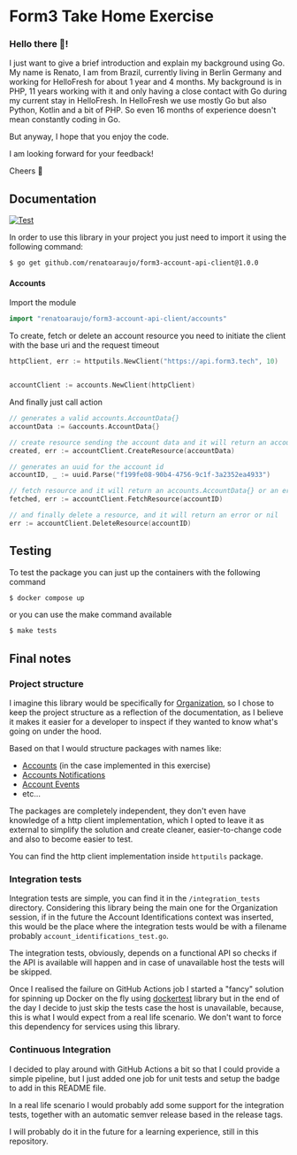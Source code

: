 Form3 Take Home Exercise
=====

### Hello there :wave:!
I just want to give a brief introduction and explain my background using Go.
My name is Renato, I am from Brazil, currently living in Berlin Germany and working for HelloFresh for about 1 year and 4 months.
My background is in PHP, 11 years working with it and only having a close contact with Go during my current stay in HelloFresh.
In HelloFresh we use mostly Go but also Python, Kotlin and a bit of PHP. So even 16 months of experience doesn't mean constantly
coding in Go.

But anyway, I hope that you enjoy the code.

I am looking forward for your feedback! 

Cheers :beers:

## Documentation

[![Test](https://github.com/renatoaraujo/form3-interview-accountapi/actions/workflows/test.yml/badge.svg)](https://github.com/renatoaraujo/form3-interview-accountapi/actions/workflows/test.yml)

In order to use this library in your project you just need to import it using the following command:
```bash
$ go get github.com/renatoaraujo/form3-account-api-client@1.0.0
```

#### Accounts

Import the module 

```go
import "renatoaraujo/form3-account-api-client/accounts"
```

To create, fetch or delete an account resource you need to initiate the client with the base uri and the request timeout

```go
httpClient, err := httputils.NewClient("https://api.form3.tech", 10)


accountClient := accounts.NewClient(httpClient)
```

And finally just call action

```go
// generates a valid accounts.AccountData{} 
accountData := &accounts.AccountData{}

// create resource sending the account data and it will return an accounts.AccountData{} or an error
created, err := accountClient.CreateResource(accountData)

// generates an uuid for the account id
accountID, _ := uuid.Parse("f199fe08-90b4-4756-9c1f-3a2352ea4933")

// fetch resource and it will return an accounts.AccountData{} or an error
fetched, err := accountClient.FetchResource(accountID)

// and finally delete a resource, and it will return an error or nil
err := accountClient.DeleteResource(accountID)

```

## Testing

To test the package you can just up the containers with the following command 
```bash
$ docker compose up
```

or you can use the make command available

```bash
$ make tests
```

## Final notes

### Project structure

I imagine this library would be specifically for [Organization](https://api-docs.form3.tech/api.html#organisation), 
so I chose to keep the project structure as a reflection of the documentation, as I believe it makes it easier for a 
developer to inspect if they wanted to know what's going on under the hood.

Based on that I would structure packages with names like:
- [Accounts](https://api-docs.form3.tech/api.html#organisation-accounts) (in the case implemented in this exercise)
- [Accounts Notifications](https://api-docs.form3.tech/api.html#organisation-account-identifications)
- [Account Events](https://api-docs.form3.tech/api.html#organisation-account-events)
- etc...

The packages are completely independent, they don't even have knowledge of a http client implementation, 
which I opted to leave it as external to simplify the solution and create cleaner, easier-to-change code and also to 
become easier to test.

You can find the http client implementation inside `httputils` package.

### Integration tests

Integration tests are simple, you can find it in the `/integration_tests` directory.
Considering this library being the main one for the Organization session, if in the future the Account Identifications 
context was inserted, this would be the place where the integration tests would be with a filename probably 
`account_identifications_test.go`.

The integration tests, obviously, depends on a functional API so checks if the API is available will happen and 
in case of unavailable host the tests will be skipped.

Once I realised the failure on GitHub Actions job I started a "fancy" solution for spinning up Docker on the fly using
[dockertest](https://github.com/ory/dockertest) library but in the end of the day I decide to just skip the tests case the host is 
unavailable, because, this is what I would expect from a real life scenario. We don't want to force this dependency for
services using this library.

### Continuous Integration

I decided to play around with GitHub Actions a bit so that I could provide a simple pipeline, but I just added one job 
for unit tests and setup the badge to add in this README file.

In a real life scenario I would probably add some support for the integration tests, together with an 
automatic semver release based in the release tags.

I will probably do it in the future for a learning experience, still in this repository.
